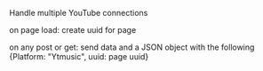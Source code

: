 Handle multiple YouTube connections

on page load:
    create uuid for page

on any post or get:
    send data and a JSON object with the following {Platform: "Ytmusic", uuid: page uuid} 
